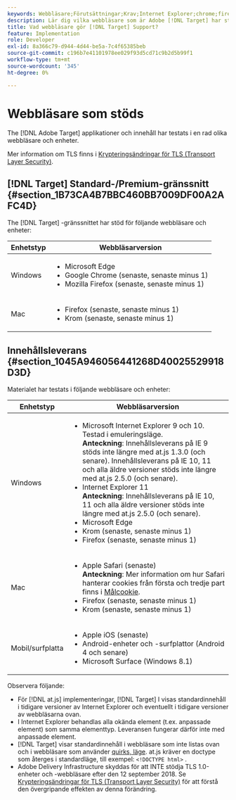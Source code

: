 ```yaml
---
keywords: Webbläsare;Förutsättningar;Krav;Internet Explorer;chrome;firefox;safari;android;surface
description: Lär dig vilka webbläsare som är Adobe [!DNL Target] har stöd för sitt gränssnitt och för innehållsleverans.
title: Vad webbläsare gör [!DNL Target] Support?
feature: Implementation
role: Developer
exl-id: 8a366c79-d944-4d44-be5a-7c4f65385beb
source-git-commit: c196b7e41101978ee029f93d5cd71c9b2d5b99f1
workflow-type: tm+mt
source-wordcount: '345'
ht-degree: 0%

---
```


# Webbläsare som stöds

The [!DNL Adobe Target] applikationer och innehåll har testats i en rad olika webbläsare och enheter.

Mer information om TLS finns i [Krypteringsändringar för TLS (Transport Layer Security)](https://developer.adobe.com/target/before-implement/tls-transport-layer-security-encryption/).

## [!DNL Target] Standard-/Premium-gränssnitt {#section_1B73CA4B7BBC460BB7009DF00A2AFC4D}

The [!DNL Target] -gränssnittet har stöd för följande webbläsare och enheter:

| Enhetstyp | Webbläsarversion |
|--- |--- |
| Windows | <ul><li>Microsoft Edge</li><li>Google Chrome (senaste, senaste minus 1)</li><li>Mozilla Firefox (senaste, senaste minus 1)</li></ul> |
| Mac | <ul><li>Firefox (senaste, senaste minus 1)</li><li>Krom (senaste, senaste minus 1)</li></ul> |

## Innehållsleverans {#section_1045A946056441268D40025529918D3D}

Materialet har testats i följande webbläsare och enheter:

| Enhetstyp | Webbläsarversion |
|--- |--- |
| Windows | <ul><li>Microsoft Internet Explorer 9 och 10. Testad i emuleringsläge.<br>**Anteckning**: Innehållsleverans på IE 9 stöds inte längre med at.js 1.3.0 (och senare). Innehållsleverans på IE 10, 11 och alla äldre versioner stöds inte längre med at.js 2.5.0 (och senare).</li><li>Internet Explorer 11 <br>**Anteckning**: Innehållsleverans på IE 10, 11 och alla äldre versioner stöds inte längre med at.js 2.5.0 (och senare).</li><li>Microsoft Edge</li><li>Krom (senaste, senaste minus 1)</li><li>Firefox (senaste, senaste minus 1)</li></ul> |
| Mac | <ul><li>Apple Safari (senaste)<br>**Anteckning**: Mer information om hur Safari hanterar cookies från första och tredje part finns i [Målcookie](https://developer.adobe.com/target/before-implement/privacy/cookie-behavior/).</li><li>Firefox (senaste, senaste minus 1)</li><li>Krom (senaste, senaste minus 1)</li></ul> |
| Mobil/surfplatta | <ul><li>Apple iOS (senaste)</li><li>Android-enheter och -surfplattor (Android 4 och senare)</li><li>Microsoft Surface (Windows 8.1)</li></ul> |

Observera följande:

* För [!DNL at.js] implementeringar, [!DNL Target] I visas standardinnehåll i tidigare versioner av Internet Explorer och eventuellt i tidigare versioner av webbläsarna ovan.
* I Internet Explorer behandlas alla okända element (t.ex. anpassade element) som samma elementtyp. Leveransen fungerar därför inte med anpassade element.
* [!DNL Target] visar standardinnehåll i webbläsare som inte listas ovan och i webbläsare som använder [quirks, läge](https://en.wikipedia.org/wiki/Quirks_mode). at.js kräver en doctype som återges i standardläge, till exempel: `<!DOCTYPE html>` .
* Adobe Delivery Infrastructure skyddas för att INTE stödja TLS 1.0-enheter och -webbläsare efter den 12 september 2018. Se [Krypteringsändringar för TLS (Transport Layer Security)](https://developer.adobe.com/target/before-implement/tls-transport-layer-security-encryption/) för att förstå den övergripande effekten av denna förändring.
